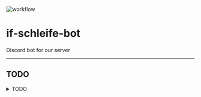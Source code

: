 
![workflow](https://github.com/CuzImClicks/if-schleife-bot/actions/workflows/eslint.yml/badge.svg)
# if-schleife-bot
Discord bot for our server

***
## TODO
<details>
<summary>TODO</summary>

- [ ] [Logger](https://github.com/CuzImClicks/Tobey/blob/master/src/utils/Logger.js)
- [ ] Commands
    - [ ] beep -> boop
    - [ ] shutdown?
- [x] Test docker image for the deployment on school server
- [x] Add github actions for eslint
</details>